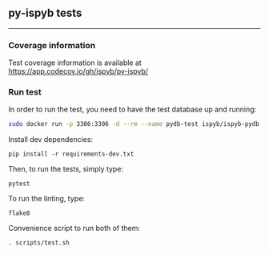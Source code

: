## py-ispyb tests

---

### Coverage information

Test coverage information is available at
https://app.codecov.io/gh/ispyb/py-ispyb/

### Run test

In order to run the test, you need to have the test database up and running:

```bash
sudo docker run -p 3306:3306 -d --rm --name pydb-test ispyb/ispyb-pydb:latest
```

Install dev dependencies:

```
pip install -r requirements-dev.txt
```

Then, to run the tests, simply type:

```
pytest
```

To run the linting, type:

```
flake8
```

Convenience script to run both of them:

```
. scripts/test.sh
```
